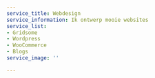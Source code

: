 ```yaml
---
service_title: Webdesign
service_information: Ik ontwerp mooie websites
service_list:
- Gridsome
- Wordpress
- WooCommerce
- Blogs
service_image: ''

---
```

